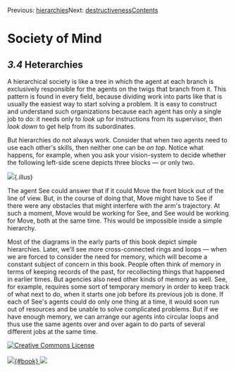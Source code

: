 <div class="chapnav">

<span class="prev">Previous: [hierarchies](./som-3.3.html)</span><span
class="next">Next: [destructiveness](./som-3.5.html)</span><span
class="contents">[Contents](index.html)</span>
<div class="titlebar">

Society of Mind
===============

</div>

</div>

*3.4* Heterarchies
------------------

A hierarchical society is like a tree in which the agent at each branch
is exclusively responsible for the agents on the twigs that branch from
it. This pattern is found in every field, because dividing work into
parts like that is usually the easiest way to start solving a problem.
It is easy to construct and understand such organizations because each
agent has only a single job to do: it needs only to *look up* for
instructions from its supervisor, then *look down* to get help from its
subordinates.

But hierarchies do not always work. Consider that when two agents need
to use each other's skills, then neither one can be *on top.* Notice
what happens, for example, when you ask your vision-system to decide
whether the following left-side scene depicts three blocks — or only
two.

![](./illus/ch3/3-3.png){.illus}

The agent See could answer that if it could Move the front block out of
the line of view. But, in the course of doing that, Move might have to
See if there were any obstacles that might interfere with the arm's
trajectory. At such a moment, Move would be working for See, and See
would be working for Move, both at the same time. This would be
impossible inside a simple hierarchy.

Most of the diagrams in the early parts of this book depict simple
hierarchies. Later, we'll see more cross-connected rings and loops —
when we are forced to consider the need for memory, which will become a
constant subject of concern in this book. People often think of memory
in terms of keeping records of the past, for recollecting things that
happened in earlier times. But agencies also need other kinds of memory
as well. See, for example, requires some sort of temporary memory in
order to keep track of what next to do, when it starts one job before
its previous job is done. If each of See's agents could do only one
thing at a time, it would soon run out of resources and be unable to
solve complicated problems. But if we have enough memory, we can arrange
our agents into circular loops and thus use the same agents over and
over again to do parts of several different jobs at the same time.

<div class="footer">

[![Creative Commons
License](http://i.creativecommons.org/l/by-nc-sa/3.0/80x15.png)](http://creativecommons.org/licenses/by-nc-sa/3.0/deed.en_US)\
\
[![](./images/som_book.jpeg){#book}
![](./images/a_logo_17.gif)](http://www.amazon.com/gp/product/0671657135?ie=UTF8&camp=1789&creativeASIN=0671657135&linkCode=xm2&tag=marvinminsky)

</div>
